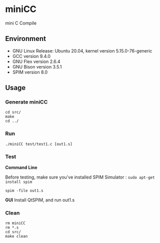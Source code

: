 # miniCC

mini C Compile

## Environment

- GNU Linux Release: Ubuntu 20.04, kernel version 5.15.0-76-generic
- GCC version 9.4.0
- GNU Flex version 2.6.4
- GNU Bison version 3.5.1
- SPIM version 8.0

## Usage

### Generate miniCC

```shell
cd src/
make
cd ../
```
### Run

```shell
./miniCC test/test1.c [out1.s]
```
### Test

**Command Line**

Before testing, make sure you've installed SPIM Simulator : `sudo apt-get install spim`

```shell
spim -file out1.s
```
**GUI**
Install QtSPIM, and run out1.s

### Clean

```shell
rm miniCC
rm *.s
cd src/
make clean
```

